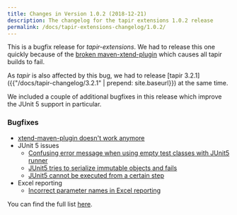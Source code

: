 ```yaml
---
title: Changes in Version 1.0.2 (2018-12-21)
description: The changelog for the tapir extensions 1.0.2 release
permalink: /docs/tapir-extensions-changelog/1.0.2/
---
```


This is a bugfix release for *tapir-extensions*. We had to release this one quickly because of the [broken maven-xtend-plugin](https://github.com/eclipse/xtext/issues/1373) which causes all tapir builds to fail.

As *tapir* is also affected by this bug, we had to release [tapir 3.2.1]({{"/docs/tapir-changelog/3.2.1" | prepend: site.baseurl}}) at the same time.

We included a couple of additional bugfixes in this release which improve the JUnit 5 support in particular.

### Bugfixes
* [xtend-maven-plugin doesn't work anymore](https://github.com/tapir-test/tapir-extensions/issues/14)
* JUnit 5 issues
  * [Confusing error message when using empty test classes with JUnit5 runner](https://github.com/tapir-test/tapir-extensions/issues/5)
  * [JUnit5 tries to serialize immutable objects and fails](https://github.com/tapir-test/tapir-extensions/issues/7)
  * [JUnit5 cannot be executed from a certain step](https://github.com/tapir-test/tapir-extensions/issues/8)
* Excel reporting
  * [Incorrect parameter names in Excel reporting](https://github.com/tapir-test/tapir-extensions/issues/10)

You can find the full list [here](https://github.com/tapir-test/tapir-extensions/milestone/4?closed=1).
